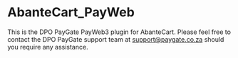 # AbanteCart_PayWeb
This is the DPO PayGate PayWeb3 plugin for AbanteCart. Please feel free to contact the DPO PayGate support team at support@paygate.co.za should you require any assistance.
